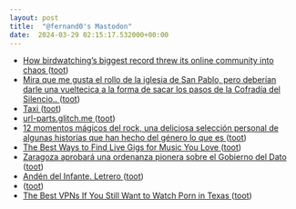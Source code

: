 ```yaml
---
layout: post
title:  "@fernand0's Mastodon"
date:  2024-03-29 02:15:17.532000+00:00
---
```

*  [How birdwatching’s biggest record threw its online community into chaos ](https://www.theguardian.com/environment/2024/mar/24/birding-online-community-10000-specie) ([toot](https://mastodon.social/@fernand0/112176563324927725))
*  [Mira que me gusta el rollo de la iglesia de San Pablo, pero deberían darle una vueltecica a la forma de sacar los pasos de la Cofradía del Silencio.. ](https://mastodon.social/@fernand0/112174789416640768) ([toot](https://mastodon.social/@fernand0/112174789416640768))
*  [Taxi ](https://avecesunafoto.wordpress.com/2024/03/28/taxi) ([toot](https://mastodon.social/@fernand0/112174701677167420))
*  [url-parts.glitch.me ](https://url-parts.glitch.me/?url=https://cats.example.org.au:1234/stripes/fur.html?pattern=tabb) ([toot](https://mastodon.social/@fernand0/112174627987411851))
*  [12 momentos mágicos del rock, una deliciosa selección personal de algunas historias que han hecho del género lo que es ](https://www.microsiervos.com/archivo/libros/12-momentos-magicos-rock.htm) ([toot](https://mastodon.social/@fernand0/112174510895339477))
*  [The Best Ways to Find Live Gigs for Music You Love ](https://lifehacker.com/tech/the-best-ways-to-find-live-music-gig) ([toot](https://mastodon.social/@fernand0/112174174979376489))
*  [Zaragoza aprobará una ordenanza pionera sobre el Gobierno del Dato ](https://www.elperiodicodearagon.com/zaragoza/2024/03/23/zaragoza-aprobara-ordenanza-pionera-gobierno-99886638.htm) ([toot](https://mastodon.social/@fernand0/112174046002551912))
*  [Andén del Infante. Letrero ](https://www.flickr.com/photos/fernand0/53600901922) ([toot](https://mastodon.social/@fernand0/112174026408725971))
*  [ ](https://mastodon.social/users/fernand0/statuses/112173554728073753/activity) ([toot](https://mastodon.social/users/fernand0/statuses/112173554728073753/activity))
*  [The Best VPNs If You Still Want to Watch Porn in Texas ](https://lifehacker.com/tech/best-vpns-to-watch-porn-in-texa) ([toot](https://mastodon.social/@fernand0/112173328118502968))
